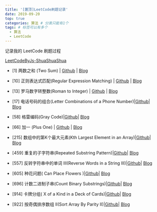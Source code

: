 ```yaml
---
title: '[置顶]LeetCode刷题记录'
date: 2019-09-20
top: true
categories: 算法 # 分类只能有1个
tags: # 标签可以有多个
  - 算法
  - LeetCode
---
```


记录我的 LeetCode 刷题过程

<!-- more -->

[LeetCodeByJs-ShuaShuaShua](https://github.com/lailailee/LeetcodeByJs-shuashuashua)

- [1] 两数之和 (Two Sum) | [Github](https://github.com/lailailee/leetcodeByJs-shuashuashua/blob/master/problems/%5B1%5D%20%E4%B8%A4%E6%95%B0%E4%B9%8B%E5%92%8C.md) | [Blog](https://blog.lailailee.com/2019/09/20/2019-09-20-%E7%AE%97%E6%B3%95-[1]%20%E4%B8%A4%E6%95%B0%E4%B9%8B%E5%92%8C/)

- [10] 正则表达式匹配(Regular Expression Matching) | [Github](https://github.com/lailailee/LeetcodeByJs-shuashuashua/blob/master/problems/%5B10%5D%20%E6%AD%A3%E5%88%99%E8%A1%A8%E8%BE%BE%E5%BC%8F%E5%8C%B9%E9%85%8D.md) | [Blog](https://blog.lailailee.com/2019/10/04/2019-10-04-%E7%AE%97%E6%B3%95-[10]%20%E6%AD%A3%E5%88%99%E8%A1%A8%E8%BE%BE%E5%BC%8F%E5%8C%B9%E9%85%8D/)

- [13] 罗马数字转整数(Roman to Integer) | [Github](https://github.com/lailailee/LeetcodeByJs-shuashuashua/blob/master/problems/%5B13%5D%20%E7%BD%97%E9%A9%AC%E6%95%B0%E5%AD%97%E8%BD%AC%E6%95%B4%E6%95%B0.md) | [Blog](https://blog.lailailee.com/2019/09/22/2019-09-22-%E7%AE%97%E6%B3%95-[13]%20%E7%BD%97%E9%A9%AC%E6%95%B0%E5%AD%97%E8%BD%AC%E6%95%B4%E6%95%B0/)

- [17] 电话号码的组合(Letter Combinations of a Phone Number)|[Github](https://github.com/lailailee/LeetcodeByJs-shuashuashua/blob/master/problems/%5B17%5D%20%E7%94%B5%E8%AF%9D%E5%8F%B7%E7%A0%81%E7%9A%84%E7%BB%84%E5%90%88.md)| [Blog](https://blog.lailailee.com/2019/10/01/2019-10-01-%E7%AE%97%E6%B3%95-[17]%20%E7%94%B5%E8%AF%9D%E5%8F%B7%E7%A0%81%E7%9A%84%E7%BB%84%E5%90%88/)

- [58] 格雷编码(Gray Code)|[Github](https://github.com/lailailee/LeetcodeByJs-shuashuashua/blob/master/problems/%5B58%5D%20%E6%A0%BC%E9%9B%B7%E7%BC%96%E7%A0%81.md)| [Blog](https://blog.lailailee.com/2019/10/04/2019-10-04-%E7%AE%97%E6%B3%95-[58]%20%E6%A0%BC%E9%9B%B7%E7%BC%96%E7%A0%81/)

- [66] 加一 (Plus One) | [Github](https://github.com/lailailee/LeetcodeByJs-shuashuashua/blob/master/problems/%5B66%5D%20%E5%8A%A0%E4%B8%80.md) | [Blog](https://blog.lailailee.com/2019/09/21/2019-09-21-%E7%AE%97%E6%B3%95-[66]%20%E5%8A%A0%E4%B8%80/)

- [215] 数组中的第K个最大元素(Kth Largest Element in an Array)|[Github](https://github.com/lailailee/LeetcodeByJs-shuashuashua/blob/master/problems/%5B215%5D%20%20%E6%95%B0%E7%BB%84%E4%B8%AD%E7%9A%84%E7%AC%ACK%E4%B8%AA%E6%9C%80%E5%A4%A7%E5%85%83%E7%B4%A0.md)| [Blog](https://blog.lailailee.com/2019/10/08/2019-10-08-%E7%AE%97%E6%B3%95-[215]%20%E6%95%B0%E7%BB%84%E4%B8%AD%E7%9A%84%E7%AC%ACK%E4%B8%AA%E6%9C%80%E5%A4%A7%E5%85%83%E7%B4%A0/)


- [459] 重复的子字符串(Repeated Substring Pattern)|[Github](https://github.com/lailailee/LeetcodeByJs-shuashuashua/blob/master/problems/%5B459%5D%20%E9%87%8D%E5%A4%8D%E7%9A%84%E5%AD%90%E5%AD%97%E7%AC%A6%E4%B8%B2.md)| [Blog](https://blog.lailailee.com/2019/10/04/2019-10-04-%E7%AE%97%E6%B3%95-[459]%20%E9%87%8D%E5%A4%8D%E7%9A%84%E5%AD%90%E5%AD%97%E7%AC%A6%E4%B8%B2/)


- [557] 反转字符串中的单词 III(Reverse Words in a String III)|[Github](https://github.com/lailailee/LeetcodeByJs-shuashuashua/blob/master/problems/%5B557%5D%20%E5%8F%8D%E8%BD%AC%E5%AD%97%E7%AC%A6%E4%B8%B2%E4%B8%AD%E7%9A%84%E5%8D%95%E8%AF%8D%20III.md)| [Blog](https://blog.lailailee.com/2019/09/29/2019-09-29-%E7%AE%97%E6%B3%95-[557]%20%E5%8F%8D%E8%BD%AC%E5%AD%97%E7%AC%A6%E4%B8%B2%E4%B8%AD%E7%9A%84%E5%8D%95%E8%AF%8D%20III/)

- [605] 种花问题( Can Place Flowers )|[Github](https://github.com/lailailee/LeetcodeByJs-shuashuashua/blob/master/problems/%5B605%5D%20%E7%A7%8D%E8%8A%B1%E9%97%AE%E9%A2%98.md)| [Blog](https://blog.lailailee.com/2019/10/02/2019-10-01-%E7%AE%97%E6%B3%95-[605]%20%E7%A7%8D%E8%8A%B1%E9%97%AE%E9%A2%98/)

- [696] 计数二进制子串(Count Binary Substrings)|[Github](https://github.com/lailailee/LeetcodeByJs-shuashuashua/blob/master/problems/%5B696%5D%20%E8%AE%A1%E6%95%B0%E4%BA%8C%E8%BF%9B%E5%88%B6%E5%AD%90%E4%B8%B2.md)| [Blog](https://blog.lailailee.com/2019/09/30/2019-09-30-%E7%AE%97%E6%B3%95-[696]%20%E8%AE%A1%E6%95%B0%E4%BA%8C%E8%BF%9B%E5%88%B6%E5%AD%90%E4%B8%B2%20copy/)

- [914] 卡牌分组( X of a Kind in a Deck of Cards)|[Github](https://github.com/lailailee/LeetcodeByJs-shuashuashua/blob/master/problems/%5B914%5D%20%E5%8D%A1%E7%89%8C%E5%88%86%E7%BB%84.md)| [Blog](https://blog.lailailee.com/2019/10/02/2019-10-01-%E7%AE%97%E6%B3%95-[914]%20%E5%8D%A1%E7%89%8C%E5%88%86%E7%BB%84/)

- [922] 按奇偶排序数组 II(Sort Array By Parity II)|[Github](https://github.com/lailailee/LeetcodeByJs-shuashuashua/blob/master/problems/%5B922%5D%20%E6%8C%89%E5%A5%87%E5%81%B6%E6%8E%92%E5%BA%8F%E6%95%B0%E7%BB%84%20II.md)| [Blog](https://blog.lailailee.com/2019/10/08/2019-10-08-%E7%AE%97%E6%B3%95-[922]%20%E6%8C%89%E5%A5%87%E5%81%B6%E6%8E%92%E5%BA%8F%E6%95%B0%E7%BB%84%20II/)